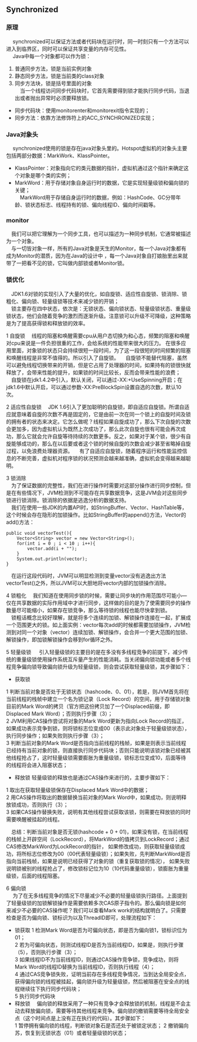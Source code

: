 ## Synchronized
### 原理
&emsp; synchronized可以保证方法或者代码块在运行时，同一时刻只有一个方法可以进入到临界区，同时可以保证共享变量的内存可见性。  
&emsp; Java中每一个对象都可以作为锁：  
1. 普通同步方法，锁是当前实例对象
2. 静态同步方法，锁是当前类的class对象
3. 同步方法块，锁是括号里面的对象  
&emsp;当一个线程访问同步代码块时，它首先需要得到锁才能执行同步代码，当退出或者抛出异常时必须要释放锁。  
* 同步代码块：使用monitorenter和monitorexit指令实现的；
* 同步方法：依靠方法修饰符上的ACC_SYNCHRONIZED实现；

### Java对象头
&emsp; synchronized使用的锁是存在java对象头里的。Hotspot虚拟机的对象头主要包括两部分数据：MarkWork、KlassPointer。  
* KlassPointer：对象指向它的类元数据的指针，虚拟机通过这个指针来确定这个对象是哪个类的实例；
* MarkWord：用于存储对象自身运行时的数据，它是实现轻量级锁和偏向锁的关键；  
&emsp;MarkWord用于存储自身运行时的数据，例如：HashCode、GC分带年龄、锁状态标志、线程持有的锁、偏向线程ID、偏向时间戳等。
### monitor
&emsp;我们可以把它理解为一个同步工具，也可以描述为一种同步机制，它通常被描述为一个对象。  
&emsp;与一切皆对象一样，所有的Java对象是天生的Monitor，每一个Java对象都有成为Monitor的潜质，因为在Java的设计中 ，每一个Java对象自打娘胎里出来就带了一把看不见的锁，它叫做内部锁或者Monitor锁。  

### 锁优化
&emsp;JDK1.6对锁的实现引入了大量的优化，如自旋锁、适应性自旋锁、锁消除、锁粗化、偏向锁、轻量级锁等技术来减少锁的开销；  
&emsp;锁主要存在四中状态，依次是：无锁状态、偏向锁状态、轻量级锁状态、重量级锁状态，他们会随着竞争的激烈而逐渐升级。注意锁可以升级不可降级，这种策略是为了提高获得锁和释放锁的效率。  

1 自旋锁
&emsp;线程的阻塞和唤醒需要cpu从用户态切换为和心态，频繁的阻塞和唤醒对cpu来说是一件负担很重的工作，会给系统的性能带来很大的压力。
在很多应用里面，对象锁的状态只会持续很短一段时间，为了这一段很短的时间频繁的阻塞和唤醒线程是非常不值得的。所以引入了自旋锁。
&emsp;自旋锁不能替代阻塞，虽然可以避免线程切换带来的开销，但是它占用了处理器的时间，如果持有的锁很快就释放了，会带来性能的提升，如果锁的时间比较长，反而会带来性能的浪费；  
&emsp;自旋锁在jdk1.4.2中引入，默认关闭，可以通过-XX:+UseSpinning开启；在jdk1.6中默认开启，可以通过参数-XX:PreBlockSpin设置自选的次数，默认10次。

2 适应性自旋锁
&emsp;JDK 1.6引入了更加聪明的自旋锁，即自适应自旋锁。所谓自适应就意味着自旋的次数不再是固定的，它是由前一次在同一个锁上的自旋时间及锁的拥有者的状态来决定。它怎么做呢？线程如果自旋成功了，那么下次自旋的次数会更加多，因为虚拟机认为既然上次成功了，那么此次自旋也很有可能会再次成功，那么它就会允许自旋等待持续的次数更多。反之，如果对于某个锁，很少有自旋能够成功的，那么在以后要或者这个锁的时候自旋的次数会减少甚至省略掉自旋过程，以免浪费处理器资源。
&emsp;有了自适应自旋锁，随着程序运行和性能监控信息的不断完善，虚拟机对程序锁的状况预测会越来越准确，虚拟机会变得越来越聪明。  

3 锁消除  
&emsp;为了保证数据的完整性，我们在进行操作时需要对这部分操作进行同步控制，但是在有些情况下，JVM检测到不可能存在共享数据竞争，这是JVM会对这些同步锁进行锁消除。锁消除的依据是逃逸分析的数据支持。  
&emsp;我们在使用一些JDK的内置API时，如StringBuffer、Vector、HashTable等，这个时候会存在隐形的加锁操作。比如StringBuffer的append()方法，Vector的add()方法：  

	public void vectorTest(){  
		Vector<String> vector = new Vector<String>();  
		for(int i = 0 ; i < 10 ; i++){   
			vector.add(i + "");  
		}  
		System.out.println(vector);  
	}  
	
&emsp;在运行这段代码时，JVM可以明显检测到变量vector没有逃逸出方法vectorTest()之外，所以JVM可以大胆地将vector内部的加锁操作消除。  

4 锁粗化
&emsp;我们知道在使用同步锁的时候，需要让同步块的作用范围尽可能小—仅在共享数据的实际作用域中才进行同步，这样做的目的是为了使需要同步的操作数量尽可能缩小，如果存在锁竞争，那么等待锁的线程也能尽快拿到锁。  
&emsp;锁粗话概念比较好理解，就是将多个连续的加锁、解锁操作连接在一起，扩展成一个范围更大的锁。如上面实例：vector每次add的时候都需要加锁操作，JVM检测到对同一个对象（vector）连续加锁、解锁操作，会合并一个更大范围的加锁、解锁操作，即加锁解锁操作会移到for循环之外。  

5 轻量级锁
&emsp; 引入轻量级锁的主要目的是在多没有多线程竞争的前提下，减少传统的重量级锁使用操作系统互斥量产生的性能消耗。当关闭偏向锁功能或者多个线程竞争偏向锁导致偏向锁升级为轻量级锁，则会尝试获取轻量级锁，其步骤如下：  
* 获取锁

1 判断当前对象是否处于无锁状态（hashcode、0、01），若是，则JVM首先将在当前线程的栈帧中建立一个名为锁记录（Lock Record）的空间，用于存储锁对象目前的Mark Word的拷贝（官方把这份拷贝加了一个Displaced前缀，即Displaced Mark Word）；否则执行步骤（3）；  
2 JVM利用CAS操作尝试将对象的Mark Word更新为指向Lock Record的指正，如果成功表示竞争到锁，则将锁标志位变成00（表示此对象处于轻量级锁状态），执行同步操作；如果失败则执行步骤（3）；  
3 判断当前对象的Mark Word是否指向当前线程的栈帧，如果是则表示当前线程已经持有当前对象的锁，则直接执行同步代码块；否则只能说明该锁对象已经被其他线程抢占了，这时轻量级锁需要膨胀为重量级锁，锁标志位变成10，后面等待的线程将会进入阻塞状态；  

* 释放锁
轻量级锁的释放也是通过CAS操作来进行的，主要步骤如下：

1 取出在获取轻量级锁保存在Displaced Mark Word中的数据；  
2 用CAS操作将取出的数据替换当前对象的Mark Word中，如果成功，则说明释放锁成功，否则执行（3）；  
3 如果CAS操作替换失败，说明有其他线程尝试获取该锁，则需要在释放锁的同时需要唤醒被挂起的线程。  

&emsp;总结：判断当前对象是否无锁(hashcode + 0 + 01)，如果没有锁，在当前线程的栈帧上开辟空间（LockRecord），将MarkWord的值拷贝到LockRecord；通过CAS修改MarkWord为LockRecord的指针，
如果修改成功，则获取轻量级锁成功，将所标志位修改为00（00代表轻量级锁）；如果失败，先判断MarkWord是否指向当前栈帧，如果是说明已经获得了对象的锁（重复获取锁的情况），
如果失败说明锁被别的线程抢占了，修改锁标记位为10（10代码重量级锁），锁膨胀为重量级锁，后面的线程阻塞。  

6 偏向锁  
&emsp; 为了在无多线程竞争的情况下尽量减少不必要的轻量级锁执行路径。上面提到了轻量级锁的加锁解锁操作是需要依赖多次CAS原子指令的。那么偏向锁是如何来减少不必要的CAS操作呢？我们可以查看Mark work的结构就明白了。只需要检查是否为偏向锁、锁标识为以及ThreadID即可，处理流程如下：  
* 锁获取
1 检测Mark Word是否为可偏向状态，即是否为偏向锁1，锁标识位为01；  
2 若为可偏向状态，则测试线程ID是否为当前线程ID，如果是，则执行步骤（5），否则执行步骤（3）；  
3 如果线程ID不为当前线程ID，则通过CAS操作竞争锁，竞争成功，则将Mark Word的线程ID替换为当前线程ID，否则执行线程（4）；  
4 通过CAS竞争锁失败，证明当前存在多线程竞争情况，当到达全局安全点，获得偏向锁的线程被挂起，偏向锁升级为轻量级锁，然后被阻塞在安全点的线程继续往下执行同步代码块；  
5 执行同步代码块  
* 释放锁
&emsp;偏向锁的释放采用了一种只有竞争才会释放锁的机制，线程是不会主动去释放偏向锁，需要等待其他线程来竞争。偏向锁的撤销需要等待全局安全点（这个时间点是上没有正在执行的代码）。其步骤如下：  
1 暂停拥有偏向锁的线程，判断锁对象石是否还处于被锁定状态；
2 撤销偏向苏，恢复到无锁状态（01）或者轻量级锁的状态；